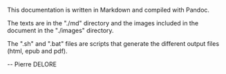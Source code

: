 This documentation is written in Markdown and compiled with Pandoc.

The texts are in the "./md" directory and the images included in the document in the "./images" directory.

The ".sh" and ".bat" files are scripts that generate the different output files (html, epub and pdf).

--
Pierre DELORE 
